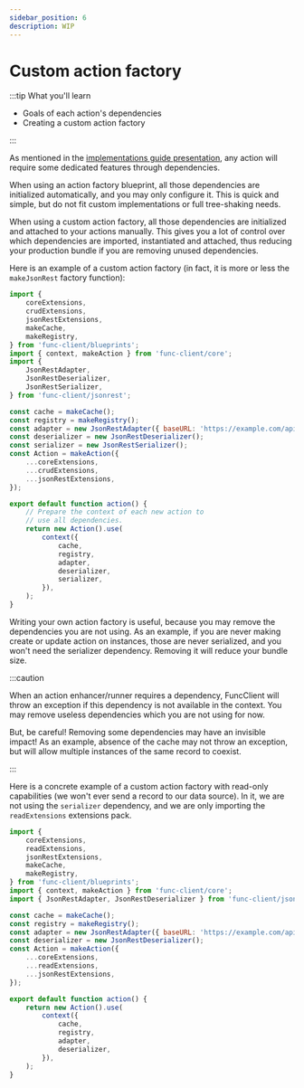 ```yaml
---
sidebar_position: 6
description: WIP
---
```


# Custom action factory

:::tip What you'll learn

-   Goals of each action's dependencies
-   Creating a custom action factory

:::

As mentioned in the
[implementations guide presentation](/docs/advanced/implementations/presentation),
any action will require some dedicated features through dependencies.

When using an action factory blueprint, all those dependencies are initialized
automatically, and you may only configure it. This is quick and simple, but do
not fit custom implementations or full tree-shaking needs.

When using a custom action factory, all those dependencies are initialized and
attached to your actions manually. This gives you a lot of control over which
dependencies are imported, instantiated and attached, thus reducing your
production bundle if you are removing unused dependencies.

Here is an example of a custom action factory (in fact, it is more or less the
`makeJsonRest` factory function):

```javascript title="action.js"
import {
    coreExtensions,
    crudExtensions,
    jsonRestExtensions,
    makeCache,
    makeRegistry,
} from 'func-client/blueprints';
import { context, makeAction } from 'func-client/core';
import {
    JsonRestAdapter,
    JsonRestDeserializer,
    JsonRestSerializer,
} from 'func-client/jsonrest';

const cache = makeCache();
const registry = makeRegistry();
const adapter = new JsonRestAdapter({ baseURL: 'https://example.com/api' });
const deserializer = new JsonRestDeserializer();
const serializer = new JsonRestSerializer();
const Action = makeAction({
    ...coreExtensions,
    ...crudExtensions,
    ...jsonRestExtensions,
});

export default function action() {
    // Prepare the context of each new action to
    // use all dependencies.
    return new Action().use(
        context({
            cache,
            registry,
            adapter,
            deserializer,
            serializer,
        }),
    );
}
```

Writing your own action factory is useful, because you may remove the
dependencies you are not using. As an example, if you are never making create or
update action on instances, those are never serialized, and you won't need the
serializer dependency. Removing it will reduce your bundle size.

:::caution

When an action enhancer/runner requires a dependency, FuncClient will throw an
exception if this dependency is not available in the context. You may remove
useless dependencies which you are not using for now.

But, be careful! Removing some dependencies may have an invisible impact! As an
example, absence of the cache may not throw an exception, but will allow
multiple instances of the same record to coexist.

:::

Here is a concrete example of a custom action factory with read-only
capabilities (we won't ever send a record to our data source). In it, we are not
using the `serializer` dependency, and we are only importing the
`readExtensions` extensions pack.

```javascript title="action.js"
import {
    coreExtensions,
    readExtensions,
    jsonRestExtensions,
    makeCache,
    makeRegistry,
} from 'func-client/blueprints';
import { context, makeAction } from 'func-client/core';
import { JsonRestAdapter, JsonRestDeserializer } from 'func-client/jsonrest';

const cache = makeCache();
const registry = makeRegistry();
const adapter = new JsonRestAdapter({ baseURL: 'https://example.com/api' });
const deserializer = new JsonRestDeserializer();
const Action = makeAction({
    ...coreExtensions,
    ...readExtensions,
    ...jsonRestExtensions,
});

export default function action() {
    return new Action().use(
        context({
            cache,
            registry,
            adapter,
            deserializer,
        }),
    );
}
```
